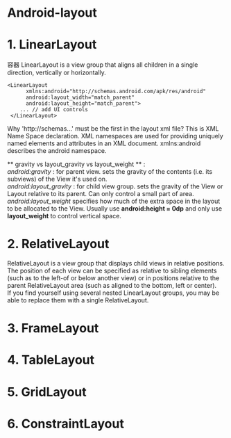 # Android-layout

# 1. LinearLayout
容器
LinearLayout is a view group that aligns all children in a single direction, vertically or horizontally.

```
<LinearLayout
      xmlns:android="http://schemas.android.com/apk/res/android"
      android:layout_width="match_parent"
      android:layout_height="match_parent">
    ... // add UI controls
 </LinearLayout>
```

Why 'http://schemas...' must be the first in the layout xml file?
This is XML Name Space declaration. XML namespaces are used for providing uniquely named elements and attributes in an XML document. xmlns:android describes the android namespace.  

** gravity vs layout_gravity vs layout_weight ** :  
*android:gravity* : for parent view. sets the gravity of the contents (i.e. its subviews) of the View it's used on.  
*android:layout_gravity* : for child view group. sets the gravity of the View or Layout relative to its parent. Can only control a small part of area.  
*android:layout_weight* specifies how much of the extra space in the layout to be allocated to the View. Usually use **android:height = 0dp** and only use **layout_weight** to control vertical space.

# 2. RelativeLayout
RelativeLayout is a view group that displays child views in relative positions. The position of each view can be specified as relative to sibling elements (such as to the left-of or below another view) or in positions relative to the parent RelativeLayout area (such as aligned to the bottom, left or center).    
If you find yourself using several nested LinearLayout groups, you may be able to replace them with a single RelativeLayout.  


# 3. FrameLayout


# 4. TableLayout


# 5. GridLayout



# 6. ConstraintLayout
